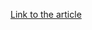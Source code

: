 [Link to the article](https://www.akamai.com/blog/security/fake-cozy-bear-group-making-ddos-extortion-demands)
